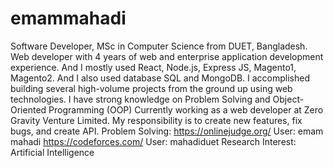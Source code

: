 # emammahadi

Software Developer, MSc in Computer Science from DUET, Bangladesh. Web developer with 4 years of web and enterprise application development experience. And I mostly used React, Node.js, Express JS, Magento1, Magento2. And I also used database SQL and MongoDB. I accomplished building several high-volume projects from the ground up using web technologies. 
 I have strong knowledge on Problem Solving and Object-Oriented Programming (OOP)
Currently working as a web developer at Zero Gravity Venture Limited. My responsibility is to create new features, fix bugs, and create API.
Problem Solving:
https://onlinejudge.org/
User: emam mahadi
https://codeforces.com/
User: mahadiduet
Research Interest:
Artificial Intelligence
